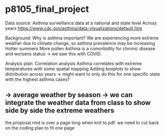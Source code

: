 # p8105_final_project


Data source:
Asthma surveillance data at a national and state level
Across years 
https://www.cdc.gov/asthma/data-visualizations/default.htm

Background: 
Why is asthma important? We are experiencing more extreme weather due to climate change, so asthma prevalence may be increasing 
Hotter summers
More pollen 
Asthma is a comorbidity for chronic disease and worsens status → we saw this with COVID 

Analysis plan:
Correlation analysis 
Asthma correlates with extreme temperatures
with some spatial mapping 
Adding boxplots to show distribution across years → might want to only do this for one specific state with the highest asthma cases?

→ average weather by season 
→ we can integrate the weather data from class to show side by side the extreme weathers
---------------------------------------------------------------------------------------------
the proposal.rmd is over a page long when knit to pdf. we need to cut back on the coding plan to fit one page


